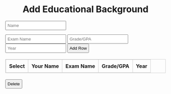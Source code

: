 <html>
<html lang="en">
<head>
<meta charset="utf-8">
<title>Add More Qualification</title>
<style>
form{
margin: 20px 0;
}
form input, button{
padding: 5px;
}
table{
width: 100%;
margin-bottom: 20px;
border-collapse: collapse;
}
table, th, td{
border: 1px solid #cdcdcd;
}
table th, table td{
padding: 10px;
text-align: left;
}
</style>
<script src="https://code.jquery.com/jquery-1.12.4.min.js"></script>
<script>
$(document).ready(function(){
$(".add-row").click(function(){
var name = $("#name").val();
var examname = $("#examname").val();
var grade = $("#grade").val();
var year = $("#year").val();
var markup = "<tr><td><input type='checkbox' name='record'></td><td>" + name + "</td><td>" + examname + "</td> <td>" + grade + "</td> <td>" + year+"</td></tr>";
$("table tbody").append(markup);
});

// Find and remove selected table rows
$(".delete-row").click(function(){
$("table tbody").find('input[name="record"]').each(function(){
if($(this).is(":checked")){
$(this).parents("tr").remove();
}
});
});
});    
</script>
</head>
<body>
<center><h1> Add Educational Background </h1> </center>
<form>
<input type="text" id="name" placeholder="Name"><br><p></p>
<input type="text" id="examname" placeholder="Exam Name">
<input type="text" id="grade" placeholder="Grade/GPA">
<input type="text" id="year" placeholder="Year">
<input type="button" class="add-row" value="Add Row">
</form>
<table>
<thead>
<tr>
<th>Select</th>
<th>Your Name</th>
<th>Exam Name</th>
<th>Grade/GPA</th>
<th>Year</th>
</tr>
</thead>
<tbody>
<!-- <tr>
<td><input type="checkbox" name="record"></td>
<td></td>
<td></td>
<td></td>
<td></td>
</tr> -->
</tbody>
</table>
<button type="button" class="delete-row">Delete</button>
</body> 
</html>                            
